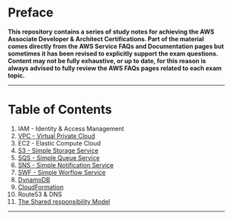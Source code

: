 # Preface

**This repository contains a series of study notes for achieving the AWS Associate Developer & Architect Certifications.
Part of the material comes directly from the AWS Service FAQs and Documentation pages but sometimes it has been revised to explicitly support the exam questions.
Content may not be fully exhaustive, or up to date, for this reason is always advised to fully review the AWS FAQs pages related to each exam topic.**

* * *

# Table of Contents

1. IAM - Identity & Access Management
2. [VPC - Virtual Private Cloud](vpc/README.md)
3. EC2 - Elastic Compute Cloud
4. [S3 - Simple Storage Service](s3/README.md)
5. [SQS - Simple Queue Service](sqs/README.md)
6. [SNS - Simple Notification Service](sns/README.md)
7. [SWF - Simple Worflow Service](swf/README.md) 
8. [DynamoDB](dynamodb/README.md)
9. [CloudFormation](cloudformation/README.md)
10. Route53 & DNS
11. [The Shared responsibility Model](shared-responsibility-model/README.md)

* * *